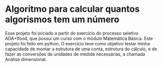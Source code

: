 # Algoritmo para calcular quantos algorismos tem um número

Esse projeto foi iniciado a partir do exercício do processo seletivo ADA+Ifood, que possui um curso com o módulo Matemática Básica. Este projeto foi feito em python. O exercício teve como objetivo testar minha capacidade de montar a estrutura de uma conta, estrutura do cálculo, e de fazer as conversões de unidades de medida necessárias, a chamada Análise dimensional.
